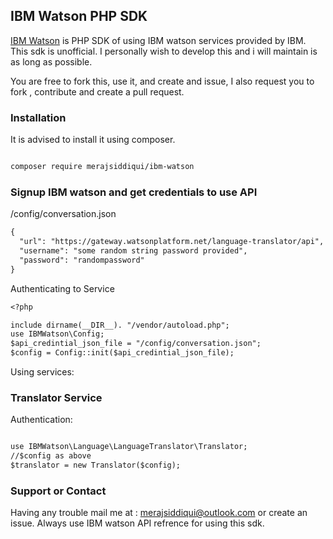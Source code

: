 ## IBM Watson PHP SDK

[IBM Watson](https://github.com/merajsiddiqui/ibm-watson) is PHP SDK of using IBM watson services provided by IBM. This sdk is unofficial. I personally wish to develop this and i will maintain is as long as possible.

You are free to fork this, use it, and create and issue, I also request you to  fork , contribute and create a pull request.

### Installation

It is advised to install it using composer.

```markdown

composer require merajsiddiqui/ibm-watson

```

### Signup IBM watson  and get credentials to use API

/config/conversation.json

```markdown
{
  "url": "https://gateway.watsonplatform.net/language-translator/api",
  "username": "some random string password provided",
  "password": "randompassword"
}
```
Authenticating to Service

```markdown
<?php

include dirname(__DIR__). "/vendor/autoload.php";
use IBMWatson\Config;
$api_credintial_json_file = "/config/conversation.json";
$config = Config::init($api_credintial_json_file);

```

Using services:

### Translator Service

Authentication:

```markdown

use IBMWatson\Language\LanguageTranslator\Translator;
//$config as above
$translator = new Translator($config);

```

### Support or Contact

Having any trouble mail me at : merajsiddiqui@outlook.com or create an issue. Always use IBM watson API refrence for using this sdk.
